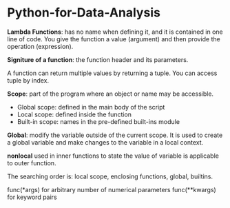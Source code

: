 # Python-for-Data-Analysis

**Lambda Functions**: has no name when defining it, and it is contained in one line of code. You give the function a value (argument) and then provide the operation (expression).

**Signiture of a function**: the function header and its parameters.

A function can return multiple values by returning a tuple. You can access tuple by index.

**Scope**: part of the program where an object or name may be accessible.

* Global scope: defined in the main body of the script
* Local scope: defined inside the function
* Built-in scope: names in the pre-defined built-ins module

**Global**: modify the variable outside of the current scope. It is used to create a global variable and make changes to the variable in a local context.

**nonlocal** used in inner functions to state the value of variable is applicable to outer function.

The searching order is: local scope, enclosing functions, global, builtins.

func(*args) for arbitrary number of numerical parameters
func(**kwargs) for keyword pairs

